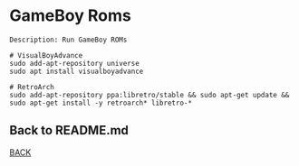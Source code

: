 # GameBoy Roms

```
Description: Run GameBoy ROMs

# VisualBoyAdvance
sudo add-apt-repository universe
sudo apt install visualboyadvance

# RetroArch
sudo add-apt-repository ppa:libretro/stable && sudo apt-get update && sudo apt-get install -y retroarch* libretro-*
```

## Back to README.md
[BACK](/README.md)